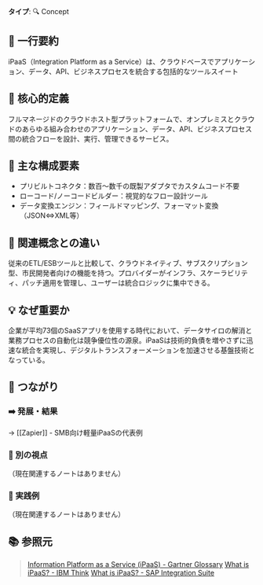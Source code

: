 **タイプ**: 🔍 Concept

## 📝 一行要約
iPaaS（Integration Platform as a Service）は、クラウドベースでアプリケーション、データ、API、ビジネスプロセスを統合する包括的なツールスイート

## 🎯 核心的定義
フルマネージドのクラウドホスト型プラットフォームで、オンプレミスとクラウドのあらゆる組み合わせのアプリケーション、データ、API、ビジネスプロセス間の統合フローを設計、実行、管理できるサービス。

## 🌟 主な構成要素
- プリビルトコネクタ：数百〜数千の既製アダプタでカスタムコード不要
- ローコード/ノーコードビルダー：視覚的なフロー設計ツール
- データ変換エンジン：フィールドマッピング、フォーマット変換（JSON⇔XML等）

## 🔄 関連概念との違い
従来のETL/ESBツールと比較して、クラウドネイティブ、サブスクリプション型、市民開発者向けの機能を持つ。プロバイダーがインフラ、スケーラビリティ、パッチ適用を管理し、ユーザーは統合ロジックに集中できる。

## 💡 なぜ重要か
企業が平均73個のSaaSアプリを使用する時代において、データサイロの解消と業務プロセスの自動化は競争優位性の源泉。iPaaSは技術的負債を増やさずに迅速な統合を実現し、デジタルトランスフォーメーションを加速させる基盤技術となっている。

## 🔗 つながり
### ➡️ 発展・結果
→ [[Zapier]] - SMB向け軽量iPaaSの代表例

### 🔀 別の視点
（現在関連するノートはありません）

### 🎯 実践例
（現在関連するノートはありません）

## 📚 参照元
> [Information Platform as a Service (iPaaS) - Gartner Glossary](https://www.gartner.com/en/information-technology/glossary/information-platform-as-a-service-ipaas)
> [What is iPaaS? - IBM Think](https://www.ibm.com/think/topics/ipaas)
> [What is iPaaS? - SAP Integration Suite](https://www.sap.com/products/technology-platform/integration-suite/what-is-ipaas.html)